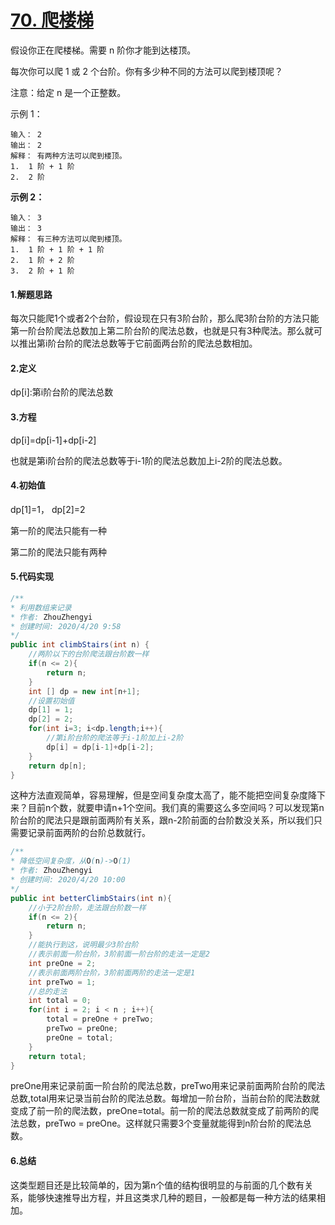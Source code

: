# [70. 爬楼梯](https://leetcode-cn.com/problems/climbing-stairs/)

假设你正在爬楼梯。需要 n 阶你才能到达楼顶。

每次你可以爬 1 或 2 个台阶。你有多少种不同的方法可以爬到楼顶呢？

注意：给定 n 是一个正整数。

示例 1：

```
输入： 2
输出： 2
解释： 有两种方法可以爬到楼顶。
1.  1 阶 + 1 阶
2.  2 阶
```

**示例 2：**

```
输入： 3
输出： 3
解释： 有三种方法可以爬到楼顶。
1.  1 阶 + 1 阶 + 1 阶
2.  1 阶 + 2 阶
3.  2 阶 + 1 阶
```



#### 1.解题思路

每次只能爬1个或者2个台阶，假设现在只有3阶台阶，那么爬3阶台阶的方法只能第一阶台阶爬法总数加上第二阶台阶的爬法总数，也就是只有3种爬法。那么就可以推出第i阶台阶的爬法总数等于它前面两台阶的爬法总数相加。

#### 2.定义

dp[i]:第i阶台阶的爬法总数

#### 3.方程

dp[i]=dp[i-1]+dp[i-2]

也就是第i阶台阶的爬法总数等于i-1阶的爬法总数加上i-2阶的爬法总数。

#### 4.初始值

dp[1]=1， dp[2]=2  

第一阶的爬法只能有一种

第二阶的爬法只能有两种

#### 5.代码实现

```java
/**
* 利用数组来记录
* 作者: ZhouZhengyi
* 创建时间: 2020/4/20 9:58
*/
public int climbStairs(int n) {
    //两阶以下的台阶爬法跟台阶数一样
    if(n <= 2){
        return n;
    }
    int [] dp = new int[n+1];
    //设置初始值
    dp[1] = 1;
    dp[2] = 2;
    for(int i=3; i<dp.length;i++){
        //第i阶台阶的爬法等于i-1阶加上i-2阶
        dp[i] = dp[i-1]+dp[i-2];
    }
    return dp[n];
}
```

这种方法直观简单，容易理解，但是空间复杂度太高了，能不能把空间复杂度降下来？目前n个数，就要申请n+1个空间。我们真的需要这么多空间吗？可以发现第n阶台阶的爬法只是跟前面两阶有关系，跟n-2阶前面的台阶数没关系，所以我们只需要记录前面两阶的台阶总数就行。

```java
/**
* 降低空间复杂度，从O(n)->O(1)
* 作者: ZhouZhengyi
* 创建时间: 2020/4/20 10:00
*/
public int betterClimbStairs(int n){
    //小于2阶台阶，走法跟台阶数一样
    if(n <= 2){
        return n;
    }
    //能执行到这，说明最少3阶台阶
    //表示前面一阶台阶，3阶前面一阶台阶的走法一定是2
    int preOne = 2;
    //表示前面两阶台阶，3阶前面两阶的走法一定是1
    int preTwo = 1;
    //总的走法
    int total = 0;
    for(int i = 2; i < n ; i++){
        total = preOne + preTwo;
        preTwo = preOne;
        preOne = total;
    }
    return total;
}
```

preOne用来记录前面一阶台阶的爬法总数，preTwo用来记录前面两阶台阶的爬法总数,total用来记录当前台阶的爬法总数。每增加一阶台阶，当前台阶的爬法数就变成了前一阶的爬法数，preOne=total。前一阶的爬法总数就变成了前两阶的爬法总数，preTwo = preOne。这样就只需要3个变量就能得到n阶台阶的爬法总数。

#### 6.总结

这类型题目还是比较简单的，因为第n个值的结构很明显的与前面的几个数有关系，能够快速推导出方程，并且这类求几种的题目，一般都是每一种方法的结果相加。